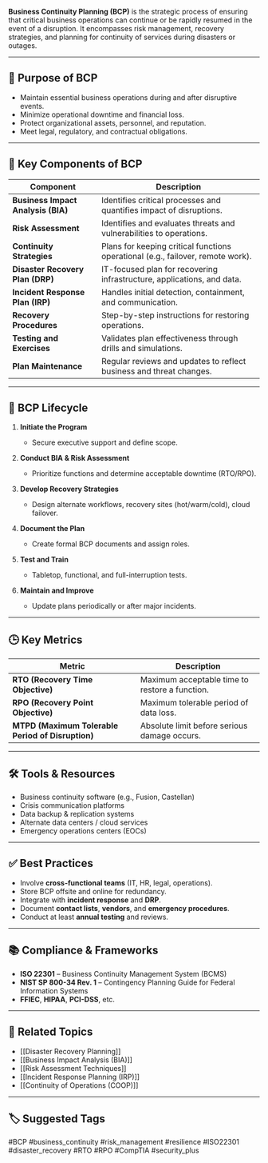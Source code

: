 **Business Continuity Planning (BCP)** is the strategic process of ensuring that critical business operations can continue or be rapidly resumed in the event of a disruption. It encompasses risk management, recovery strategies, and planning for continuity of services during disasters or outages.

---

## 🎯 Purpose of BCP

- Maintain essential business operations during and after disruptive events.
- Minimize operational downtime and financial loss.
- Protect organizational assets, personnel, and reputation.
- Meet legal, regulatory, and contractual obligations.

---

## 🧱 Key Components of BCP

| Component                      | Description                                                                 |
|-------------------------------|-----------------------------------------------------------------------------|
| **Business Impact Analysis (BIA)** | Identifies critical processes and quantifies impact of disruptions.       |
| **Risk Assessment**           | Identifies and evaluates threats and vulnerabilities to operations.         |
| **Continuity Strategies**     | Plans for keeping critical functions operational (e.g., failover, remote work). |
| **Disaster Recovery Plan (DRP)** | IT-focused plan for recovering infrastructure, applications, and data.   |
| **Incident Response Plan (IRP)** | Handles initial detection, containment, and communication.                |
| **Recovery Procedures**       | Step-by-step instructions for restoring operations.                         |
| **Testing and Exercises**     | Validates plan effectiveness through drills and simulations.               |
| **Plan Maintenance**          | Regular reviews and updates to reflect business and threat changes.         |

---

## 🔁 BCP Lifecycle

1. **Initiate the Program**
   - Secure executive support and define scope.

2. **Conduct BIA & Risk Assessment**
   - Prioritize functions and determine acceptable downtime (RTO/RPO).

3. **Develop Recovery Strategies**
   - Design alternate workflows, recovery sites (hot/warm/cold), cloud failover.

4. **Document the Plan**
   - Create formal BCP documents and assign roles.

5. **Test and Train**
   - Tabletop, functional, and full-interruption tests.

6. **Maintain and Improve**
   - Update plans periodically or after major incidents.

---

## 🕒 Key Metrics

| Metric | Description |
|--------|-------------|
| **RTO (Recovery Time Objective)** | Maximum acceptable time to restore a function. |
| **RPO (Recovery Point Objective)** | Maximum tolerable period of data loss.        |
| **MTPD (Maximum Tolerable Period of Disruption)** | Absolute limit before serious damage occurs. |

---

## 🛠 Tools & Resources

- Business continuity software (e.g., Fusion, Castellan)
- Crisis communication platforms
- Data backup & replication systems
- Alternate data centers / cloud services
- Emergency operations centers (EOCs)

---

## ✅ Best Practices

- Involve **cross-functional teams** (IT, HR, legal, operations).
- Store BCP offsite and online for redundancy.
- Integrate with **incident response** and **DRP**.
- Document **contact lists**, **vendors**, and **emergency procedures**.
- Conduct at least **annual testing** and reviews.

---

## 📚 Compliance & Frameworks

- **ISO 22301** – Business Continuity Management System (BCMS)
- **NIST SP 800-34 Rev. 1** – Contingency Planning Guide for Federal Information Systems
- **FFIEC**, **HIPAA**, **PCI-DSS**, etc.

---

## 🧩 Related Topics

- [[Disaster Recovery Planning]]
- [[Business Impact Analysis (BIA)]]
- [[Risk Assessment Techniques]]
- [[Incident Response Planning (IRP)]]
- [[Continuity of Operations (COOP)]]

---

## 🏷 Suggested Tags

#BCP #business_continuity #risk_management #resilience #ISO22301 #disaster_recovery #RTO #RPO #CompTIA #security_plus

